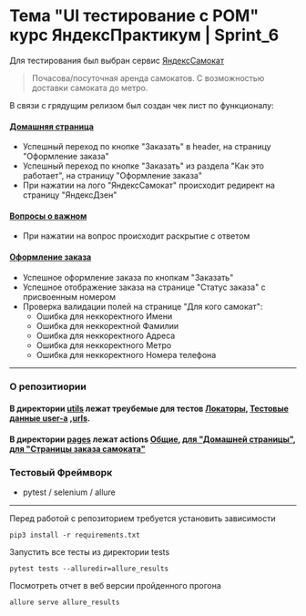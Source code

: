 # Тема "UI тестирование с POM" курс ЯндексПрактикум | Sprint_6
Для тестирования был выбран сервис [ЯндексСамокат](https://qa-scooter.praktikum-services.ru/)
> Почасова/посуточная аренда самокатов. С возможностью доставки самоката до метро.

В связи с грядущим релизом был создан чек лист по функционалу:

#### [Домашняя страница](tests/test_home_page.py)
- Успешный переход по кнопке "Заказать" в header, на страницу "Оформление заказа"
- Успешный переход по кнопке "Заказать" из раздела "Как это работает", на страницу "Оформление заказа"
- При нажатии на лого "ЯндексСамокат" происходит редирект на страницу "ЯндексДзен"


#### [Вопросы о важном](tests/test_FAQ.py)
- При нажатии на вопрос происходит раскрытие c ответом 


#### [Оформление заказа](tests/test_order_page.py)
- Успешное оформление заказа по кнопкам "Заказать"
- Успешное отображение заказа на странице "Статус заказа" с присвоенным номером
- Проверка валидации полей на странице "Для кого самокат":
     - Ошибка для неккоректного Имени 
     - Ошибка для неккоректной Фамилии 
     - Ошибка для неккоректного Адреса 
     - Ошибка для неккоректного Метро 
     - Ошибка для неккоректного Номера телефона


---
### О репозитиории 
#### В директории [utils](utils) лежат треубемые для тестов [Локаторы](utils/locators.py), [Тестовые данные user-a](utils/test_data.py) ,[urls](utils/urls.py).

#### В директории [pages](pages) лежат actions [Общие](pages/base_page.py), [для "Домашней страницы"](pages/home_page.py), [для "Страницы заказа самоката"](pages/order_page.py)

### Тестовый Фреймворк 
- pytest / selenium / allure
---

Перед работой с репозиторием требуется установить зависимости 
``` shell
pip3 install -r requirements.txt
```
Запустить все тесты из директории tests
```shell
pytest tests --alluredir=allure_results
```
Посмотреть отчет в веб версии пройденного прогона
``` shell
allure serve allure_results
```

